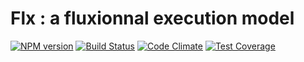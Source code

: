 # Flx : a fluxionnal execution model

[![NPM version](https://badge.fury.io/js/flx.svg)](http://badge.fury.io/js/flx)
[![Build Status](https://travis-ci.org/etnbrd/flx-lib.svg?branch=master)](https://travis-ci.org/etnbrd/flx-lib)
[![Code Climate](https://codeclimate.com/github/etnbrd/flx-lib.png)](https://codeclimate.com/github/etnbrd/flx-lib)
[![Test Coverage](https://codeclimate.com/github/etnbrd/flx-lib/coverage.png)](https://codeclimate.com/github/etnbrd/flx-lib)
